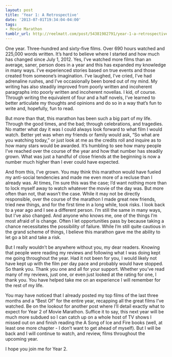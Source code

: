 ```yaml
---
layout: post
title: 'Year 1: A Retrospective'
date: '2013-07-01T19:34:04-04:00'
tags:
- Movie Marathon
tumblr_url: http://reelmatt.com/post/54381982791/year-1-a-retrospective
---
```


One year. Three-hundred and sixty-five films. Over 690 hours watched and 225,000 words written. It’s hard to believe where I started and how much has changed since July 1, 2012. Yes, I’ve watched more films than an average, saner, person does in a year and this has expanded my knowledge in many ways. I’ve experienced stories based on true events and those created from someone’s imagination. I’ve laughed, I’ve cried, I’ve had adrenaline rushes, and I’ve occasionally been bored out of my mind. My writing has also steadily improved from poorly written and incoherent paragraphs into poorly written and incoherent novellas. I kid, of course. Through writing the equivalent of four and a half novels, I’ve learned to better articulate my thoughts and opinions and do so in a way that’s fun to write and, hopefully, fun to read.

But more than that, this marathon has been such a big part of my life. Through the good times, and the bad; through celebrations, and tragedies. No matter what day it was I could always look forward to what film I would watch. Better yet was when my friends or family would ask, “So what are you watching today,” or just look at me as the credits roll and inquire as to how many stars would be awarded. It’s humbling to see how many people I’ve reached over the course of the year and how that number has steadily grown. What was just a handful of close friends at the beginning is now a number much higher than I ever could have expected.

And from this, I’ve grown. You may think this marathon would have fueled my anti-social tendencies and made me even more of a recluse than I already was. At times, I’m sure this was the case; I’d want nothing more than to lock myself away to watch whatever the movie of the day was. But more often than not, that wasn’t the case. While it may not be directly responsible, over the course of the marathon I made great new friends, tried new things, and for the first time in a long while, took risks. I look back to a year ago and I see a different person. I’m still the same in many ways, but I’ve also changed. And anyone who knows me, one of the things I’m most afraid of is change. Often I let opportunities pass by because taking a chance necessitates the possibility of failure. While I’m still quite cautious in the grand scheme of things, I believe this marathon gave me the ability to let go a bit and take a risk.

But I really wouldn’t be anywhere without you, my dear readers. Knowing that people were reading my reviews and following what I was doing kept me going throughout the year. Had it not been for you, I would likely not have kept up with the film per day pace and probably would have stopped. So thank you. Thank you one and all for your support. Whether you’ve read many of my reviews, just one, or even just looked at the rating for one, I thank you. You have helped take me on an experience I will remember for the rest of my life.

You may have noticed that I already posted my top films of the last three months and a “Best Of” for the entire year, recapping all the great films I’ve watched. Be on the lookout for another post where I’ll detail exactly what to expect for Year 2 of Movie Marathon. Suffice it to say, this next year will be much more subdued so I can catch up on a whole host of TV shows I missed out on and finish reading the A Song of Ice and Fire books (well, at least one more chapter - I don’t want to get ahead of myself). But I will be back and I will continue to watch, and review, films throughout the upcoming year.

I hope you join me for Year 2.
